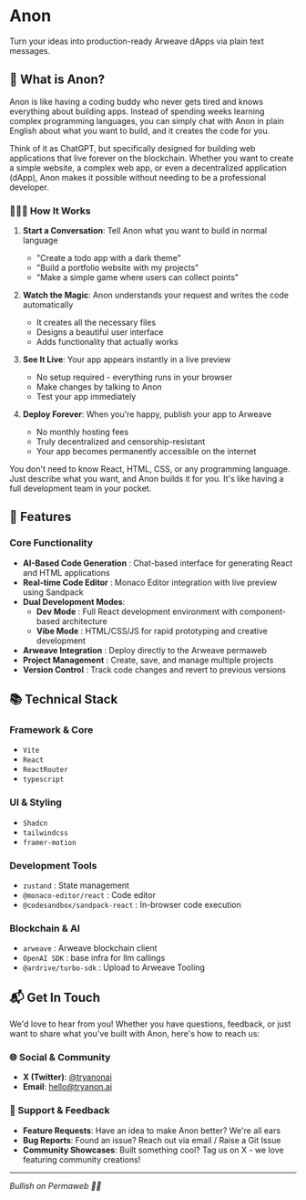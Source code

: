 # Anon
Turn your ideas into production-ready Arweave dApps via plain text messages.

## 🤔 What is Anon?

Anon is like having a coding buddy who never gets tired and knows everything about building apps. Instead of spending weeks learning complex programming languages, you can simply chat with Anon in plain English about what you want to build, and it creates the code for you.

Think of it as ChatGPT, but specifically designed for building web applications that live forever on the blockchain. Whether you want to create a simple website, a complex web app, or even a decentralized application (dApp), Anon makes it possible without needing to be a professional developer.

### 🧑🏻‍🍳 How It Works

1. **Start a Conversation**: Tell Anon what you want to build in normal language
   - "Create a todo app with a dark theme"
   - "Build a portfolio website with my projects"
   - "Make a simple game where users can collect points"

2. **Watch the Magic**: Anon understands your request and writes the code automatically
   - It creates all the necessary files
   - Designs a beautiful user interface
   - Adds functionality that actually works

3. **See It Live**: Your app appears instantly in a live preview
   - No setup required - everything runs in your browser
   - Make changes by talking to Anon
   - Test your app immediately

4. **Deploy Forever**: When you're happy, publish your app to Arweave
   - No monthly hosting fees
   - Truly decentralized and censorship-resistant
   - Your app becomes permanently accessible on the internet

You don't need to know React, HTML, CSS, or any programming language. Just describe what you want, and Anon builds it for you. It's like having a full development team in your pocket.

## 🚀 Features

### Core Functionality
- **AI-Based Code Generation** : Chat-based interface for generating React and HTML applications
- **Real-time Code Editor** : Monaco Editor integration with live preview using Sandpack
- **Dual Development Modes**:
  - **Dev Mode** : Full React development environment with component-based architecture
  - **Vibe Mode** : HTML/CSS/JS for rapid prototyping and creative development
- **Arweave Integration** : Deploy directly to the Arweave permaweb
- **Project Management** : Create, save, and manage multiple projects
- **Version Control** : Track code changes and revert to previous versions


## 📚 Technical Stack

### Framework & Core
- `Vite`
- `React`
- `ReactRouter`
- `typescript`

### UI & Styling
- `Shadcn`
- `tailwindcss`
- `framer-motion`

### Development Tools
- `zustand` : State management
- `@monaco-editor/react` : Code editor
- `@codesandbox/sandpack-react` : In-browser code execution

### Blockchain & AI
- `arweave` : Arweave blockchain client
- `OpenAI SDK` : base infra for llm callings
- `@ardrive/turbo-sdk` : Upload to Arweave Tooling

## 📬 Get In Touch

We'd love to hear from you! Whether you have questions, feedback, or just want to share what you've built with Anon, here's how to reach us:

### 🌐 Social & Community
- **X (Twitter)**: [@tryanonai](https://x.com/tryanonai)
- **Email**: [hello@tryanon.ai](mailto:hello@tryanon.ai) 

### 💬 Support & Feedback
- **Feature Requests**: Have an idea to make Anon better? We're all ears
- **Bug Reports**: Found an issue? Reach out via email / Raise a Git Issue 
- **Community Showcases**: Built something cool? Tag us on X - we love featuring community creations!

---

*Bullish on Permaweb 🐘🐘*